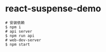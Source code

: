 # react-suspense-demo

```shell
# 安装依赖
$ npm i
# api server
$ npm run api
# web-dev-server
$ npm start
```
